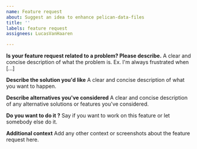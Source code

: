 ```yaml
---
name: Feature request
about: Suggest an idea to enhance pelican-data-files
title: ''
labels: feature request
assignees: LucasVanHaaren

---
```


**Is your feature request related to a problem? Please describe.**
A clear and concise description of what the problem is. Ex. I'm always frustrated when [...]

**Describe the solution you'd like**
A clear and concise description of what you want to happen.

**Describe alternatives you've considered**
A clear and concise description of any alternative solutions or features you've considered.

**Do you want to do it ?**
Say if you want to work on this feature or let somebody else do it.

**Additional context**
Add any other context or screenshots about the feature request here.

